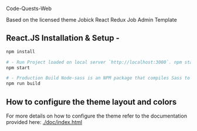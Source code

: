 Code-Quests-Web

Based on the licensed theme Jobick React Redux Job Admin Template


## React.JS Installation & Setup -

``` bash
npm install

# - Run Project loaded on local server `http://localhost:3000`. npm start
npm start

# - Production Build Node-sass is an NPM package that compiles Sass to CSS (which it does very quickly too). To install node-sass run the following command in your terminal: npm run build
npm run build
```

## How to configure the theme layout and colors 

For more details on how to configure the theme refer to the documentation provided here:
[./doc/index.html](./doc/index.html)